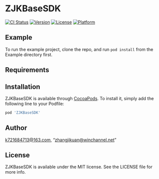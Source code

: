 # ZJKBaseSDK

[![CI Status](https://img.shields.io/travis/k721684713@163.com/ZJKBaseSDK.svg?style=flat)](https://travis-ci.org/k721684713@163.com/ZJKBaseSDK)
[![Version](https://img.shields.io/cocoapods/v/ZJKBaseSDK.svg?style=flat)](https://cocoapods.org/pods/ZJKBaseSDK)
[![License](https://img.shields.io/cocoapods/l/ZJKBaseSDK.svg?style=flat)](https://cocoapods.org/pods/ZJKBaseSDK)
[![Platform](https://img.shields.io/cocoapods/p/ZJKBaseSDK.svg?style=flat)](https://cocoapods.org/pods/ZJKBaseSDK)

## Example

To run the example project, clone the repo, and run `pod install` from the Example directory first.

## Requirements

## Installation

ZJKBaseSDK is available through [CocoaPods](https://cocoapods.org). To install
it, simply add the following line to your Podfile:

```ruby
pod 'ZJKBaseSDK'
```

## Author

k721684713@163.com, “zhangjikuan@winchannel.net”

## License

ZJKBaseSDK is available under the MIT license. See the LICENSE file for more info.
